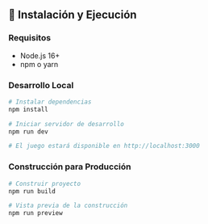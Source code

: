 ## 🚀 Instalación y Ejecución

### Requisitos
- Node.js 16+ 
- npm o yarn

### Desarrollo Local
```bash
# Instalar dependencias
npm install

# Iniciar servidor de desarrollo
npm run dev

# El juego estará disponible en http://localhost:3000
```

### Construcción para Producción
```bash
# Construir proyecto
npm run build

# Vista previa de la construcción
npm run preview
```